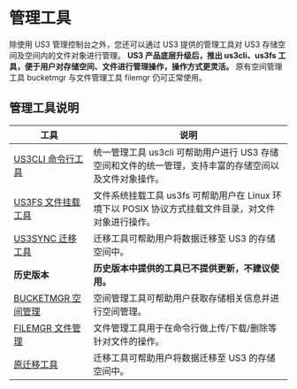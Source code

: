 

# 管理工具

除使用 US3 管理控制台之外，您还可以通过 US3 提供的管理工具对 US3 存储空间及空间内的文件对象进行管理。
**US3 产品底层升级后，推出 us3cli、us3fs 工具，便于用户对存储空间、文件进行管理操作，操作方式更灵活。**
原有空间管理工具 bucketmgr 与文件管理工具 filemgr 仍可正常使用。

## 管理工具说明
|工具    |说明 |
|------------------------------------------|--------------------------------------------  |
|[US3CLI 命令行工具](ufile/tools/us3cli/introduction)  |统一管理工具 us3cli 可帮助用户进行 US3 存储空间和文件的统一管理，支持丰富的存储空间以及文件对象操作。 |
|[US3FS 文件挂载工具](ufile/tools/tools/us3fs)  |文件系统挂载工具 us3fs 可帮助用户在 Linux 环境下以 POSIX 协议方式挂载文件目录，对文件对象进行操作。 |
|[US3SYNC 迁移工具](ufile/tools/tools/ufile_import)   |迁移工具可帮助用户将数据迁移至 US3 的存储空间中。 |
| **历史版本**   | **历史版本中提供的工具已不提供更新，不建议使用。** |
|[BUCKETMGR 空间管理](ufile/tools/tools/tools_bcket)  |空间管理工具可帮助用户获取存储相关信息并进行空间管理。 |
|[FILEMGR 文件管理](ufile/tools/tools/tools_file)  |文件管理工具用于在命令行做上传/下载/删除等针对文件的操作。 |
|[原迁移工具](ufile/tools/tools/ufile_import)   |迁移工具可帮助用户将数据迁移至 US3 的存储空间中。 |
